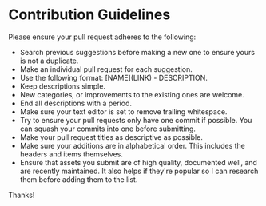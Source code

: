 # Contribution Guidelines

Please ensure your pull request adheres to the following:

* Search previous suggestions before making a new one to ensure yours is not a duplicate.
* Make an individual pull request for each suggestion.
* Use the following format: \[NAME\]\(LINK\) - DESCRIPTION.
* Keep descriptions simple.
* New categories, or improvements to the existing ones are welcome.
* End all descriptions with a period.
* Make sure your text editor is set to remove trailing whitespace.
* Try to ensure your pull requests only have one commit if possible. You can squash your commits into one before submitting.
* Make your pull request titles as descriptive as possible.
* Make sure your additions are in alphabetical order. This includes the headers and items themselves.
* Ensure that assets you submit are of high quality, documented well, and are recently maintained. It also helps if they're popular so I can research them before adding them to the list.

Thanks!
